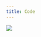 ```yaml
---
title: Code
---
```


<img src='https://archive.org/download/zx_Learn_BASIC_Programming_on_the_Sinclair_ZX_Spectrum_1984_Logic_3_Tape_1_of_2_Sid/zx_Learn_BASIC_Programming_on_the_Sinclair_ZX_Spectrum_1984_Logic_3_Tape_1_of_2_Sid.gif' />
